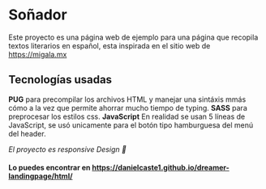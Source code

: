 # Soñador
Este proyecto es una página web de ejemplo para una página que recopila textos literarios en español, esta inspirada en el sitio web de https://migala.mx 


## Tecnologías usadas

**PUG** para precompilar los archivos HTML y manejar una sintáxis mmás cómo a la vez que permite ahorrar mucho tiempo de typing.
**SASS** para preprocesar los estilos css.
**JavaScript** En realidad se usan 5 líneas de JavaScript, se usó unicamente para el botón tipo hamburguesa del menú del header.

*El proyecto es responsive Design  📱* 

#### Lo puedes encontrar en https://danielcaste1.github.io/dreamer-landingpage/html/
